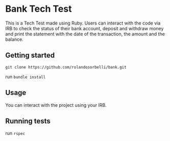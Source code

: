 # Bank Tech Test

This is a Tech Test made using Ruby. Users can interact with the code via IRB to check the status of their bank account, deposit and withdraw money and print the statement with the date of the transaction, the amount and the balance.

## Getting started

`git clone https://github.com/rolandosorbelli/bank.git`

run `bundle install`

## Usage

You can interact with the project using your IRB.

## Running tests

run `rspec`